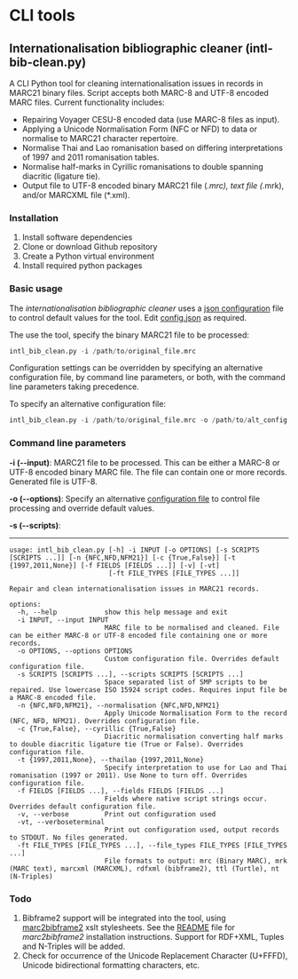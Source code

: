 # CLI tools

## Internationalisation bibliographic cleaner (intl-bib-clean.py)

A CLI Python tool for cleaning internationalisation issues in records in MARC21 binary files. Script accepts both MARC-8 and UTF-8 encoded MARC files. Current functionality includes:

* Repairing Voyager CESU-8 encoded data (use MARC-8 files as input).
* Applying a Unicode Normalisation Form (NFC or NFD) to data or normalise to MARC21 character repertoire.
* Normalise Thai and Lao romanisation based on differing interpretations of 1997 and 2011 romanisation tables.
* Normalise half-marks in Cyrillic romanisations to double spanning diacritic (ligature tie).
* Output file to UTF-8 encoded binary MARC21 file (*.mrc), text file (*.mrk), and/or MARCXML file (*.xml).

### Installation

1. Install software dependencies
2. Clone or download Github repository
3. Create a Python virtual environment
4. Install required python packages

### Basic usage

The _internationalisation bibliographic cleaner_ uses a [json configuration](configuration.md) file to control default values for the tool. Edit [config.json](config.json) as required. 

The use the tool, specify the binary MARC21 file to be processed:

```py
intl_bib_clean.py -i /path/to/original_file.mrc
```

Configuration settings can be overridden by specifying an alternative configuration file, by command line parameters, or both, with the command line parameters taking precedence.

To specify an alternative configuration file:

```py
intl_bib_clean.py -i /path/to/original_file.mrc -o /path/to/alt_config.json
```

### Command line parameters

__-i (--input)__: MARC21 file to be processed. This can be either a MARC-8 or UTF-8 encoded binary MARC file. The file can contain one or more records. Generated file is UTF-8.

__-o (--options)__: Specify an alternative [configuration file](configuration.md) to control file processing and override default values.

__-s (--scripts)__: 

---

```
usage: intl_bib_clean.py [-h] -i INPUT [-o OPTIONS] [-s SCRIPTS [SCRIPTS ...]] [-n {NFC,NFD,NFM21}] [-c {True,False}] [-t {1997,2011,None}] [-f FIELDS [FIELDS ...]] [-v] [-vt]
                         [-ft FILE_TYPES [FILE_TYPES ...]]

Repair and clean internationalisation issues in MARC21 records.

options:
  -h, --help            show this help message and exit
  -i INPUT, --input INPUT
                        MARC file to be normalised and cleaned. File can be either MARC-8 or UTF-8 encoded file containing one or more records.
  -o OPTIONS, --options OPTIONS
                        Custom configuration file. Overrides default configuration file.
  -s SCRIPTS [SCRIPTS ...], --scripts SCRIPTS [SCRIPTS ...]
                        Space separated list of SMP scripts to be repaired. Use lowercase ISO 15924 script codes. Requires input file be a MARC-8 encoded file.
  -n {NFC,NFD,NFM21}, --normalisation {NFC,NFD,NFM21}
                        Apply Unicode Normalisation Form to the record (NFC, NFD, NFM21). Overrides configuration file.
  -c {True,False}, --cyrillic {True,False}
                        Diacritic normalisation converting half marks to double diacritic ligature tie (True or False). Overrides configuration file.
  -t {1997,2011,None}, --thailao {1997,2011,None}
                        Specify interpretation to use for Lao and Thai romanisation (1997 or 2011). Use None to turn off. Overrides configuration file.
  -f FIELDS [FIELDS ...], --fields FIELDS [FIELDS ...]
                        Fields where native script strings occur. Overrides default configuration file.
  -v, --verbose         Print out configuration used
  -vt, --verboseterminal
                        Print out configuration used, output records to STDOUT. No files generated.
  -ft FILE_TYPES [FILE_TYPES ...], --file_types FILE_TYPES [FILE_TYPES ...]
                        File formats to output: mrc (Binary MARC), mrk (MARC text), marcxml (MARCXML), rdfxml (bibframe2), ttl (Turtle), nt (N-Triples)
```

### Todo

1. Bibframe2 support will be integrated into the tool, using [marc2bibframe2](https://github.com/lcnetdev/marc2bibframe2) xslt stylesheets. See the [README](https://github.com/enabling-languages/library-i18n/tree/main/cli) file for _marc2bibframe2_ installation instructions. Support for RDF+XML, Tuples and N-Triples will be added.
2. Check for occurrence of the Unicode Replacement Character (U+FFFD), Unicode bidirectional formatting characters, etc.
